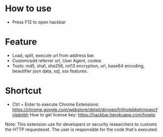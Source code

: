 # How to use #
* Press F12 to open hackbar
# Feature #
* Load, split, execute url from address bar.
* Custom/add referrer url, User Agent, cookie.
* Tools: md5, sha1, sha256, rot13 encryption, url, base64 encoding, beautifier json data, sql, xss features.
# Shortcut #
* Ctrl + Enter to execute
Chrome Extensions: https://chrome.google.com/webstore/detail/djmoeoifnlhjolebkehmpaocfnipknbh
How to get license key:
https://hackbar.herokuapp.com/howto

Note: This extension use for developers or security researchers to customs the HTTP requesteset. The user is responsible for the code that's executed.
